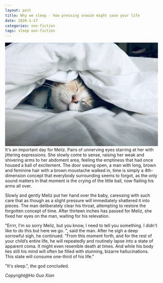 ```yaml
---
layout: post
title: Why we sleep - how pressing snooze might save your life
date: 2020-1-17
categories: non-fiction
tags: sleep non-fiction
---
```

<img src="/images/fulls/cat-sleep.jpg" class="fit image"> 
It's an important day for Meliz. Pairs of unnerving eyes starring at her with jittering expressions. She slowly come to sense, raising her weak and shivering arms to her abdoment area, feeling the emptiness that had once housed a ball of excitement. The door swung open, a man with long, brown and feminine hair with a brown moustache walked in, time is simply a 4th-dimension concept that everybody surrounding seems to forgot, as the only sound matters in that moment is the crying of the little ball, now flailing his arms all over. 

Slowly and gently Meliz put her hand over the baby, caressing with such care that as though as a slight pressure will immediately shattered it into pieces. The man deliberately clear his throat, attempting to restore the forgotten concept of time. After thirteen inches has passed for Meliz, she fixed her eyes on the man, waiting for his relevation.

"Errrr, I'm so sorry Meliz, but you know, I need to tell you something. I didn't like to do this but here we go. ", said the man. After he sigh a deep sorrowful sigh, he continued.
"From this moment forth, and for the rest of your child’s entire life, he will repeatedly and routinely lapse into a state of apparent coma. It might even resemble death at times. And while his body lies still his mind will often be filled with stunning, bizarre hallucinations. This state will consume one-third of his life."

"It's sleep.", the god concluded.

*Copyright@Ho Guo Xian*
